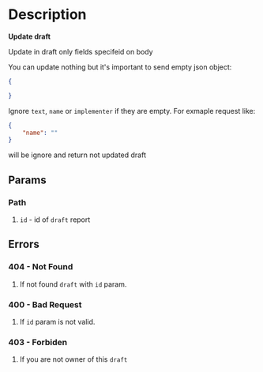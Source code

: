 # Description 

**Update draft**

Update in draft only fields specifeid on body

You can update nothing but it's important to send empty json object:
```json
{

}
```

Ignore `text`, `name` or `implementer` if they are empty. For exmaple request like:
```json
{
    "name": ""
}
```
will be ignore and return not updated draft

## Params
### Path
1. `id` - id of `draft` report

## Errors
### 404 - Not Found
1. If not found `draft` with `id` param.
### 400 - Bad Request
1. If `id` param is not valid.
### 403 - Forbiden
1. If you are not owner of this `draft`
